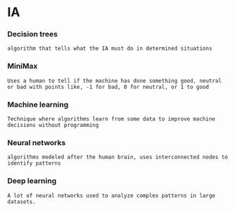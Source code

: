 # IA 

### Decision trees

    algorithm that tells what the IA must do in determined situations

### MiniMax

    Uses a human to tell if the machine has done something good, neutral or bad with points like, -1 for bad, 0 for neutral, or 1 to good

### Machine learning

    Technique where algorithms learn from some data to improve machine decisions without programming

### Neural networks

    algorithms modeled after the human brain, uses interconnected nodes to identify patterns

### Deep learning

    A lot of neural networks used to analyze complex patterns in large datasets.


